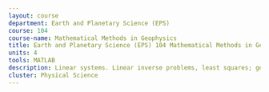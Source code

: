 ```yaml
---
layout: course 
department: Earth and Planetary Science (EPS)
course: 104
course-name: Mathematical Methods in Geophysics
title: Earth and Planetary Science (EPS) 104 Mathematical Methods in Geophysics
units: 4
tools: MATLAB
description: Linear systems. Linear inverse problems, least squares; generalized inverse, resolution; Fourier series, integral transforms; time series analysis, spherical harmonics; partial differntial equations of geophysics; functions of a complex variable; probability and significance tests, maximum likelihood methods. Intended for students in geophysics and other physical sciences.
cluster: Physical Science
---
```

